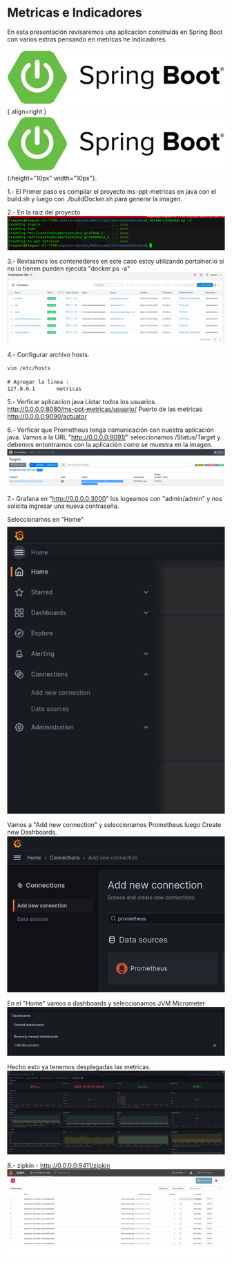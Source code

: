 # Metricas e Indicadores

En esta presentación revisaremos una aplicacion construida en Spring Boot con varios extras pensando en metricas he indicadores.


![zipkin-home](doc/imagenes/spring-boot-logo.png){ align=right }
![zipkin-home](doc/imagenes/spring-boot-logo.png){:height="10px" width="10px"}.
 
1.- El Primer paso es compilar el proyecto ms-ppt-metricas en java con el build.sh y luego con ./buildDocker.sh para generar la imagen.

2.- En la raiz del proyecto
	![docker-compose up -d ](doc/imagenes/docker-1.png)
	
3.- Revisamos los contenedores en este caso estoy utilizando portainer.io si no lo tienen pueden ejecuta "docker ps -a"
	![Contenedores](doc/imagenes/docker-2.png)

4.- Configurar archivo hosts.
```
vim /etc/hosts

# Agregar la linea :
127.0.0.1       metricas

```
	
5.- Verficar aplicacion java
Listar todos los usuarios.
	http://0.0.0.0:8080/ms-ppt-metricas/usuario/
Puerto de las metricas
	http://0.0.0.0:9090/actuator

6.- Verficar que Prometheus tenga comunicación con nuestra aplicación java. Vamos a la URL "http://0.0.0.0:9091/" seleccionamos /Status/Target y debemos entontrarnos con la aplicación como se muestra en la imagen.
	![Contenedores Prometheus](doc/imagenes/docker-3.png)
	
7.- Grafana en "http://0.0.0.0:3000" los logeamos con "admin/admin" y nos solicita ingresar una nueva contraseña.

Seleccionamos en "Home"
	![Contenedores Grafana](doc/imagenes/docker-4.png)

Vamos a "Add new connection" y seleccionamos Prometheus luego Create new Dashboards.
	![Add](doc/imagenes/docker-5.png)
	
En el "Home" vamos a dashboards y seleccionamos JVM Micrometer
	![dashboards JVM](doc/imagenes/docker-6.png)

Hecho esto ya tenemos desplegadas las metricas.
	![Metricas](doc/imagenes/docker-7.png)
	
8.- zipkin - http://0.0.0.0:9411/zipkin
	![zipkin](doc/imagenes/docker-8.png)
	

